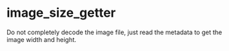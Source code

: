 # image_size_getter

Do not completely decode the image file, just read the metadata to get the image width and height.
